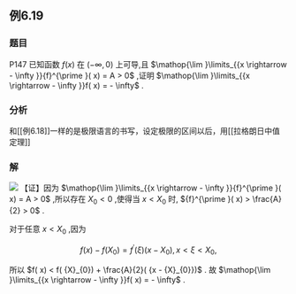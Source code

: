 ## 例6.19
### 题目
P147 已知函数 $f( x)$ 在 $( {-\infty ,0})$ 上可导,且 $\mathop{\lim }\limits_{{x \rightarrow - \infty }}{f}^{\prime }( x) = A > 0$ ,证明 $\mathop{\lim }\limits_{{x \rightarrow - \infty }}f( x) = - \infty$ .
### 分析
和[[例6.18]]一样的是极限语言的书写，设定极限的区间以后，用[[拉格朗日中值定理]]
### 解
![](https://img.hwenyi.live/202410082101248.webp)
【证】因为 $\mathop{\lim }\limits_{{x \rightarrow - \infty }}{f}^{\prime }( x) = A > 0$ ,所以存在 ${X}_{0} < 0$ ,使得当 $x < {X}_{0}$ 时, ${f}^{\prime }( x) > \frac{A}{2} > 0$ .

对于任意 $x < {X}_{0}$ ,因为

$$
f( x) - f( {X}_{0}) = {f}^{\prime }( \xi ) ( {x - {X}_{0}}), x < \xi < {X}_{0},
$$

所以 $f( x) < f( {X}_{0}) + \frac{A}{2}( {x - {X}_{0}})$ . 故 $\mathop{\lim }\limits_{{x \rightarrow - \infty }}f( x) = - \infty$ .